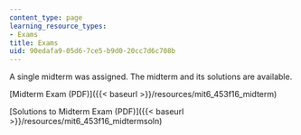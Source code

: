 ```yaml
---
content_type: page
learning_resource_types:
- Exams
title: Exams
uid: 90edafa9-05d6-7ce5-b9d0-20cc7d6c708b
---
```


A single midterm was assigned. The midterm and its solutions are available.

[Midterm Exam (PDF)]({{< baseurl >}}/resources/mit6_453f16_midterm)

[Solutions to Midterm Exam (PDF)]({{< baseurl >}}/resources/mit6_453f16_midtermsoln)